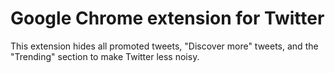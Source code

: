 # Google Chrome extension for Twitter

This extension hides all promoted tweets, "Discover more" tweets, and the "Trending" section to make Twitter less noisy.